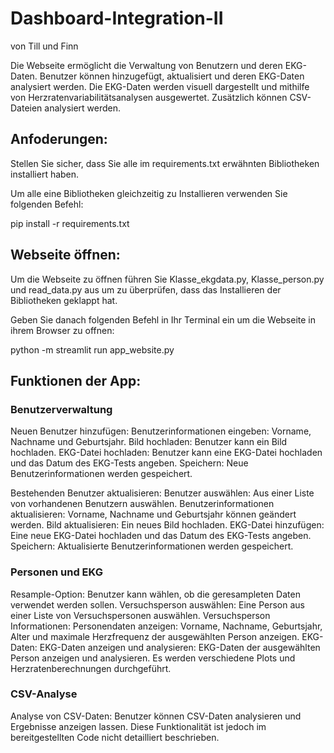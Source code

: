# Dashboard-Integration-II
von Till und Finn

Die Webseite ermöglicht die Verwaltung von Benutzern und deren EKG-Daten. Benutzer können hinzugefügt, aktualisiert und deren EKG-Daten analysiert werden. Die EKG-Daten werden visuell dargestellt und mithilfe von Herzratenvariabilitätsanalysen ausgewertet. Zusätzlich können CSV-Dateien analysiert werden.

## Anfoderungen:

Stellen Sie sicher, dass Sie alle im requirements.txt erwähnten Bibliotheken installiert haben.

Um alle eine Bibliotheken gleichzeitig zu Installieren verwenden Sie folgenden Befehl:

pip install -r requirements.txt

## Webseite öffnen:

Um die Webseite zu öffnen führen Sie Klasse_ekgdata.py, Klasse_person.py und read_data.py aus um zu überprüfen, dass das Installieren der Bibliotheken geklappt hat.

Geben Sie danach folgenden Befehl in Ihr Terminal ein um die Webseite in ihrem Browser zu offnen:

python -m streamlit run app_website.py


## Funktionen der App:

### Benutzerverwaltung

Neuen Benutzer hinzufügen:
    Benutzerinformationen eingeben: Vorname, Nachname und Geburtsjahr.
    Bild hochladen: Benutzer kann ein Bild hochladen.
    EKG-Datei hochladen: Benutzer kann eine EKG-Datei hochladen und das Datum des EKG-Tests angeben.
    Speichern: Neue Benutzerinformationen werden gespeichert.

Bestehenden Benutzer aktualisieren:
    Benutzer auswählen: Aus einer Liste von vorhandenen Benutzern auswählen.
    Benutzerinformationen aktualisieren: Vorname, Nachname und Geburtsjahr können geändert werden.
    Bild aktualisieren: Ein neues Bild hochladen.
    EKG-Datei hinzufügen: Eine neue EKG-Datei hochladen und das Datum des EKG-Tests angeben.
    Speichern: Aktualisierte Benutzerinformationen werden gespeichert.

### Personen und EKG

Resample-Option: Benutzer kann wählen, ob die geresampleten Daten verwendet werden sollen.
Versuchsperson auswählen: Eine Person aus einer Liste von Versuchspersonen auswählen.
Versuchsperson Informationen:
    Personendaten anzeigen: Vorname, Nachname, Geburtsjahr, Alter und maximale Herzfrequenz der ausgewählten Person anzeigen.
EKG-Daten:
    EKG-Daten anzeigen und analysieren: EKG-Daten der ausgewählten Person anzeigen und analysieren. Es werden verschiedene Plots und Herzratenberechnungen durchgeführt.

### CSV-Analyse

Analyse von CSV-Daten: Benutzer können CSV-Daten analysieren und Ergebnisse anzeigen lassen. Diese Funktionalität ist jedoch im bereitgestellten Code nicht detailliert beschrieben.




